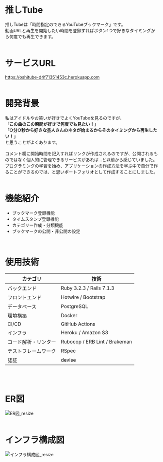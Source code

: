 # 推しTube
推しTubeは「時間指定のできるYouTubeブックマーク」です。<br>
動画URLと再生を開始したい時間を登録すればボタン1つで好きなタイミングから何度でも再生できます。
<br>
<br>

# サービスURL
https://oshitube-d4f71351453c.herokuapp.com
<br>
<br>

# 開発背景
私はアイドルやお笑いが好きでよくYouTubeを見るのですが、<br>
<b>「この曲のこの瞬間が好きで何度でも見たい！」</b><br>
<b>「○分○秒から好きな芸人さんのネタが始まるからそのタイミングから再生したい！」</b><br>
と思うことがよくあります。<br>
<br>
コメント欄に開始時間を記入すればリンクが作成されるのですが、公開されるものではなく個人的に管理できるサービスがあれば…と以前から感じていました。<br>
プログラミングの学習を始め、アプリケーションの作成方法を学ぶ中で自分で作ることができるのでは、と思いポートフォリオとして作成することにしました。
<br>
<br>

# 機能紹介
- ブックマーク登録機能
- タイムスタンプ登録機能
- カテゴリー作成・分類機能
- ブックマークの公開・非公開の設定
<br>

# 使用技術
| カテゴリ | 技術 |
| ---- | ---- |
| バックエンド | Ruby 3.2.3 / Rails 7.1.3 |
| フロントエンド | Hotwire / Bootstrap |
| データベース | PostgreSQL |
| 環境構築 | Docker |
| CI/CD | GitHub Actions |
| インフラ | Heroku / Amazon S3 |
| コード解析・リンター | Rubocop / ERB Lint / Brakeman |
| テストフレームワーク | RSpec |
| 認証 | devise |
<br>
<br>

# ER図
![ER図_resize](https://github.com/minamimishima/oshitube/assets/146907532/30a2f0ea-b506-4af2-847a-d2d0b9d84a58)
<br>
<br>

# インフラ構成図
![インフラ構成図_resize](https://github.com/minamimishima/oshitube/assets/146907532/877fb547-e5da-48dc-935c-c12eb26b019a)
